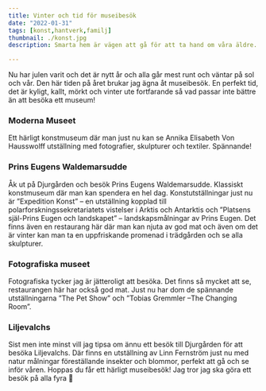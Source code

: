 ```yaml
---
title: Vinter och tid för museibesök
date: "2022-01-31"
tags: [konst,hantverk,familj]
thumbnail: ./konst.jpg
description: Smarta hem är vägen att gå för att ta hand om våra äldre.

---
```

Nu har julen varit och det är nytt år och alla går mest runt och väntar på sol och vår. Den här tiden på året brukar jag ägna åt museibesök. En perfekt tid, det är kyligt, kallt, mörkt och vinter ute fortfarande så vad passar inte bättre än att besöka ett museum!

### Moderna Museet

Ett härligt konstmuseum där man just nu kan se Annika Elisabeth Von Hausswolff utställning med fotografier, skulpturer och textiler. Spännande!

### Prins Eugens Waldemarsudde

Åk ut på Djurgården och besök Prins Eugens Waldemarsudde. Klassiskt konstmuseum där man kan spendera en hel dag. Konstutställningar just nu är ”Expedition Konst” – en utställning kopplad till polarforskningssekretariatets vistelser i Arktis och Antarktis och ”Platsens själ-Prins Eugen och landskapet” – landskapsmålningar av Prins Eugen. Det finns även en restaurang här där man kan njuta av god mat och även om det är vinter kan man ta en uppfriskande promenad i trädgården och se alla skulpturer. 

### Fotografiska museet

Fotografiska tycker jag är jätteroligt att besöka. Det finns så mycket att se, restaurangen här har också god mat. Just nu har dom de spännande utställningarna ”The Pet Show” och ”Tobias Gremmler –The Changing Room”.

### Liljevalchs

Sist men inte minst vill jag tipsa om ännu ett besök till Djurgården för att besöka Liljevalchs. Där finns en utställning av Linn Fernström just nu med natur målningar föreställande insekter och blommor, perfekt att gå och se inför våren.
Hoppas du får ett härligt museibesök! Jag tror jag ska göra ett besök på alla fyra  
